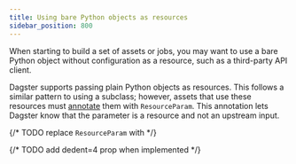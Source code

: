 ```yaml
---
title: Using bare Python objects as resources
sidebar_position: 800
---
```


When starting to build a set of assets or jobs, you may want to use a bare Python object without configuration as a resource, such as a third-party API client.

Dagster supports passing plain Python objects as resources. This follows a similar pattern to using a <PyObject section="resources" module="dagster" object="ConfigurableResource"/> subclass; however, assets that use these resources must [annotate](https://docs.python.org/3/library/typing.html#typing.Annotated) them with `ResourceParam`. This annotation lets Dagster know that the parameter is a resource and not an upstream input.

{/* TODO replace `ResourceParam` with <PyObject section="resources" module="dagster" object="ResourceParam"/>  */}

{/* TODO add dedent=4 prop when implemented */}
<CodeExample path="docs_snippets/docs_snippets/concepts/resources/pythonic_resources.py" startAfter="start_raw_github_resource" endBefore="end_raw_github_resource" />
